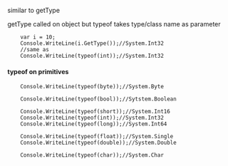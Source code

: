 similar to getType

getType called on object but typeof takes type/class name as parameter

        var i = 10;              
        Console.WriteLine(i.GetType());//System.Int32
        //same as        
        Console.WriteLine(typeof(int));//System.Int32        

#### typeof on primitives

        Console.WriteLine(typeof(byte));//System.Byte
        
        Console.WriteLine(typeof(bool));//Sytstem.Boolean
        
        Console.WriteLine(typeof(short));//System.Int16
        Console.WriteLine(typeof(int));//System.Int32
        Console.WriteLine(typeof(long));//System.Int64
        
        Console.WriteLine(typeof(float));//System.Single
        Console.WriteLine(typeof(double));//System.Double
       
        Console.WriteLine(typeof(char));//System.Char
        
        
        
